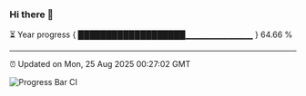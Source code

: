 ### Hi there 👋

⏳ Year progress { ███████████████████▁▁▁▁▁▁▁▁▁▁▁ } 64.66 %

---

⏰ Updated on Mon, 25 Aug 2025 00:27:02 GMT

![Progress Bar CI](https://github.com/liununu/liununu/workflows/Progress%20Bar%20CI/badge.svg)
